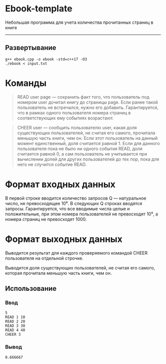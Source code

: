# Ebook-template
  Небольшая программа для учета количества прочитанных страниц в книге
***

## Развертывание
```
g++ ebook.cpp -o ebook -std=c++17 -O3
./ebook < input.txt
```
# Команды

>READ user page — сохранить факт того, что пользователь под номером user дочитал книгу до страницы page. Если ранее такой пользователь не встречался, нужно его добавить. Гарантируется, что в рамках одного пользователя номера страниц в соответствующих ему событиях возрастают.

>CHEER user — сообщить пользователю user, какая доля существующих пользователей, не считая его самого, прочитала меньшую часть книги, чем он. Если этот пользователь на данный момент единственный, доля считается равной 1. Если для данного пользователя пока не было ни одного события READ, доля считается равной 0, а сам пользователь не учитывается при вычислении долей для других пользователей до тех пор, пока для него не случится событие READ.

# Формат входных данных
В первой строке вводится количество запросов Q — натуральное число, не превосходящее 10⁶. В следующих Q строках вводятся запросы. Гарантируется, что все вводимые числа целые и положительные, при этом номера пользователей не превосходят 10⁵, а номера страниц не превосходят 1000.

# Формат выходных данных
Выводится результат для каждого проверяемого командой CHEER пользователя на отдельной строчке.

Выводится доля существующих пользователей, не считая его самого, которая прочитала меньшую часть книги, чем он.

## Использование
### Ввод
```
5
READ 1 10
READ 2 20
READ 3 30
READ 4 40
CHEER 3 
```
### Вывод
```
0.666667 
```
